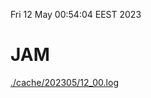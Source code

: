 Fri 12 May 00:54:04 EEST 2023
# JAM
<a href='./cache/202305/12_00.log'>./cache/202305/12_00.log</a>
